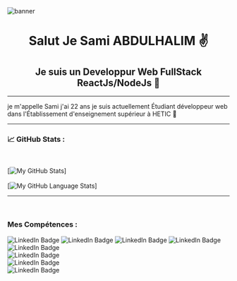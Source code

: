  <img  src="https://user-images.githubusercontent.com/59802097/161453826-8d7e6b35-df11-4755-8c97-461cea76bd09.png" alt="banner"/>
 <h1 align="center">Salut Je Sami ABDULHALIM ✌</h1>
<h2 align="center"> Je suis un Developpur Web FullStack ReactJs/NodeJs 🦾</h2>
<hr/>
<p>je m'appelle Sami j'ai 22 ans je suis actuellement Étudiant développeur web   dans l'Établissement d'enseignement supérieur à HETIC 🌙</p>
<hr/>
<h3>📈 GitHub Stats : </h3>
<br/>

[![My GitHub Stats](https://github-readme-stats.vercel.app/api/?username=aboalsim114&count_private=true&theme=tokyonight&showicons=true)]<br/> <br/>
[![My GitHub Language Stats](https://github-readme-stats.vercel.app/api/top-langs/?username=aboalsim114&langs_count=5&theme=tokyonight)]

<hr/>
<br/>
<h3>Mes Compétences :  </h3>

<div id="badges">
    <img src="https://img.shields.io/badge/HTML-yellow" alt="LinkedIn Badge"/>
  <img src="https://img.shields.io/badge/CSS-red" alt="LinkedIn Badge"/>
  <img src="https://img.shields.io/badge/JavaScript-yellow" alt="LinkedIn Badge"/>
 <img src="https://img.shields.io/badge/Python-green" alt="LinkedIn Badge"/>
 <img src="https://img.shields.io/badge/PHP-violet" alt="LinkedIn Badge"/>
 <br/>
  <img src="https://img.shields.io/badge/Framework%20%3A%20-ReactJs-orange" alt="LinkedIn Badge"/>
 <br/>
 <img src="https://img.shields.io/badge/Framework%20%3A%20-NodeJs%2FExpress.js-blue" alt="LinkedIn Badge"/>
 <br/>
  <img src="https://img.shields.io/badge/BDD%20%3A%20-MYSQL-VIOLET" alt="LinkedIn Badge"/>
</div>
